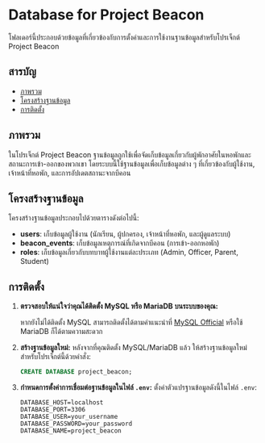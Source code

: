 # Database for Project Beacon

โฟลเดอร์นี้ประกอบด้วยข้อมูลที่เกี่ยวข้องกับการตั้งค่าและการใช้งานฐานข้อมูลสำหรับโปรเจ็กต์ Project Beacon

## สารบัญ
- [ภาพรวม](#ภาพรวม)
- [โครงสร้างฐานข้อมูล](#โครงสร้างฐานข้อมูล)
- [การติดตั้ง](#การติดตั้ง)

## ภาพรวม
ในโปรเจ็กต์ Project Beacon ฐานข้อมูลถูกใช้เพื่อจัดเก็บข้อมูลเกี่ยวกับผู้พักอาศัยในหอพักและสถานะการเข้า-ออกของพวกเขา โดยระบบนี้ใช้ฐานข้อมูลเพื่อเก็บข้อมูลต่าง ๆ ที่เกี่ยวข้องกับผู้ใช้งาน, เจ้าหน้าที่หอพัก, และการอัปเดตสถานะจากบีคอน

## โครงสร้างฐานข้อมูล
โครงสร้างฐานข้อมูลประกอบไปด้วยตารางดังต่อไปนี้:
- **users**: เก็บข้อมูลผู้ใช้งาน (นักเรียน, ผู้ปกครอง, เจ้าหน้าที่หอพัก, และผู้ดูแลระบบ)
- **beacon_events**: เก็บข้อมูลเหตุการณ์ที่เกิดจากบีคอน (การเข้า-ออกหอพัก)
- **roles**: เก็บข้อมูลเกี่ยวกับบทบาทผู้ใช้งานแต่ละประเภท (Admin, Officer, Parent, Student)

## การติดตั้ง

1. **ตรวจสอบให้แน่ใจว่าคุณได้ติดตั้ง MySQL หรือ MariaDB บนระบบของคุณ:**

    หากยังไม่ได้ติดตั้ง MySQL สามารถติดตั้งได้ตามคำแนะนำที่ [MySQL Official](https://dev.mysql.com/downloads/) หรือใช้ MariaDB ก็ได้ตามความสะดวก

2. **สร้างฐานข้อมูลใหม่:**
    หลังจากที่คุณติดตั้ง MySQL/MariaDB แล้ว ให้สร้างฐานข้อมูลใหม่สำหรับโปรเจ็กต์นี้ด้วยคำสั่ง:
    ```sql
    CREATE DATABASE project_beacon;
    ```

3. **กำหนดการตั้งค่าการเชื่อมต่อฐานข้อมูลในไฟล์ `.env`:**
   ตั้งค่าตัวแปรฐานข้อมูลดังนี้ในไฟล์ `.env`:
   ```env
   DATABASE_HOST=localhost
   DATABASE_PORT=3306
   DATABASE_USER=your_username
   DATABASE_PASSWORD=your_password
   DATABASE_NAME=project_beacon
